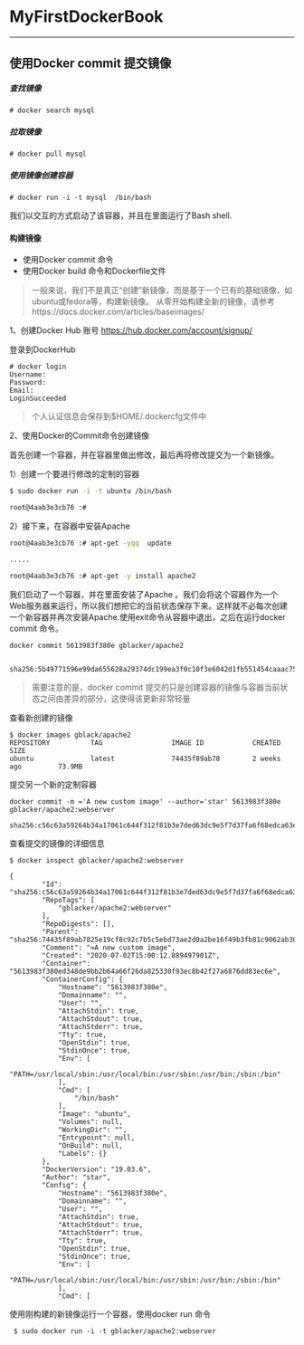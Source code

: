 # MyFirstDockerBook
---
## 使用Docker commit 提交镜像
##### 查找镜像
```
# docker search mysql
```
##### 拉取镜像
```
# docker pull mysql
```
##### 使用镜像创建容器
```
# docker run -i -t mysql  /bin/bash

```
我们以交互的方式启动了该容器，并且在里面运行了Bash shell.

#### 构建镜像
- 使用Docker commit 命令
- 使用Docker build 命令和Dockerfile文件

> 一般来说，我们不是真正“创建”新镜像，而是基于一个已有的基础镜像，如ubuntu或fedora等，构建新镜像。
> 从零开始构建全新的镜像，请参考https://docs.docker.com/articles/baseimages/

1、创建Docker Hub 账号 
https://hub.docker.com/account/signup/

登录到DockerHub

```
# docker login
Username:
Password:
Email:
LoginSucceeded
```
> 个人认证信息会保存到$HOME/.dockercfg文件中

2、使用Docker的Commit命令创建镜像

首先创建一个容器，并在容器里做出修改，最后再将修改提交为一个新镜像。

1）创建一个要进行修改的定制的容器
```bash
$ sudo docker run -i -t ubuntu /bin/bash

root@4aab3e3cb76 :#
```
2）接下来，在容器中安装Apache
```bash
root@4aab3e3cb76 :# apt-get -yqq  update

.....

root@4aab3e3cb76 :# apt-get -y install apache2

```
我们启动了一个容器，并在里面安装了Apache 。我们会将这个容器作为一个Web服务器来运行，所以我们想把它的当前状态保存下来。这样就不必每次创建一个新容器并再次安装Apache.使用exit命令从容器中退出，之后在运行docker commit 命令。


```
docker commit 5613983f380e gblacker/apache2


sha256:5b49771596e99da655628a29374dc199ea3f0c10f3e6042d1fb551454caaac75

```
> 需要注意的是，docker commit 提交的只是创建容器的镜像与容器当前状态之间由差异的部分，这使得该更新非常轻量


查看新创建的镜像

```
$ docker images gblack/apache2
REPOSITORY          TAG                 IMAGE ID            CREATED             SIZE
ubuntu              latest              74435f89ab78        2 weeks ago         73.9MB
```
提交另一个新的定制容器

```
docker commit -m ='A new custom image' --author='star' 5613983f380e gblacker/apache2:webserver

sha256:c56c63a59264b34a17061c644f312f81b3e7ded63dc9e5f7d37fa6f68edca63e
```
查看提交的镜像的详细信息

```
$ docker inspect gblacker/apache2:webserver

{
        "Id": "sha256:c56c63a59264b34a17061c644f312f81b3e7ded63dc9e5f7d37fa6f68edca63e",
        "RepoTags": [
            "gblacker/apache2:webserver"
        ],
        "RepoDigests": [],
        "Parent": "sha256:74435f89ab7825e19cf8c92c7b5c5ebd73ae2d0a2be16f49b3fb81c9062ab303",
        "Comment": "=A new custom image",
        "Created": "2020-07-02T15:00:12.889497901Z",
        "Container": "5613983f380ed348de9bb2b64a66f26da825330f93ec8b42f27a6876dd83ec6e",
        "ContainerConfig": {
            "Hostname": "5613983f380e",
            "Domainname": "",
            "User": "",
            "AttachStdin": true,
            "AttachStdout": true,
            "AttachStderr": true,
            "Tty": true,
            "OpenStdin": true,
            "StdinOnce": true,
            "Env": [
                "PATH=/usr/local/sbin:/usr/local/bin:/usr/sbin:/usr/bin:/sbin:/bin"
            ],
            "Cmd": [
                "/bin/bash"
            ],
            "Image": "ubuntu",
            "Volumes": null,
            "WorkingDir": "",
            "Entrypoint": null,
            "OnBuild": null,
            "Labels": {}
        },
        "DockerVersion": "19.03.6",
        "Author": "star",
        "Config": {
            "Hostname": "5613983f380e",
            "Domainname": "",
            "User": "",
            "AttachStdin": true,
            "AttachStdout": true,
            "AttachStderr": true,
            "Tty": true,
            "OpenStdin": true,
            "StdinOnce": true,
            "Env": [
                "PATH=/usr/local/sbin:/usr/local/bin:/usr/sbin:/usr/bin:/sbin:/bin"
            ],
            "Cmd": [
```
使用刚构建的新镜像运行一个容器，使用docker run 命令

```
 $ sudo docker run -i -t gblacker/apache2:webserver
```
